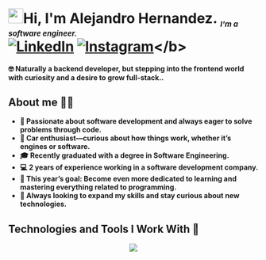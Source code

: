 <!-- Heading -->
# <b><img src="https://raw.githubusercontent.com/MartinHeinz/MartinHeinz/master/wave.gif" width="30px">Hi, I'm Alejandro Hernandez. <sub style="font-size: 15px; font-style: italic">I'm a software engineer.</sub><br> [![LinkedIn](https://img.shields.io/badge/LinkedIn-%230077B5.svg?logo=linkedin&logoColor=white)](https://linkedin.com/in/darien-alejandro-hernandez-tellez-663a09341) [![Instagram](https://img.shields.io/badge/Instagram-%23E4405F.svg?logo=Instagram&logoColor=white)](https://instagram.com/alejandrxssj_)</b>

🤓 Naturally a backend developer, but stepping into the frontend world with curiosity and a desire to grow full-stack..<br>

## About me 🙋‍♂️
- 🚀 Passionate about software development and always eager to solve problems through code.
- 🚗 Car enthusiast—curious about how things work, whether it’s engines or software.
- 🎓 Recently graduated with a degree in Software Engineering.
- 💻 2 years of experience working in a software development company.
- 🎯 This year’s goal: Become even more dedicated to learning and mastering everything related to programming.
- 🔧 Always looking to expand my skills and stay curious about new technologies.

## Technologies and Tools I Work With 👾
<p align="center">
  <a href="https://skillicons.dev">
    <img src="https://skillicons.dev/icons?i=git,cpp,css,postgres,firebase,github,html,js,materialui,mongodb,mysql,nextjs,nodejs,postman,react,tailwind,ts,vscode,cs,dotnet,visualstudio&perline=14" />
  </a>
</p>

